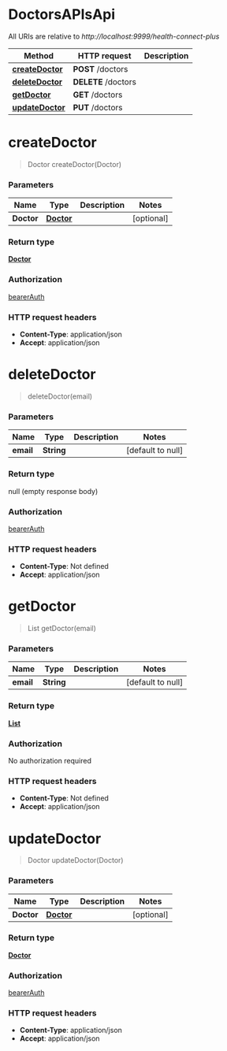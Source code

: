 # DoctorsAPIsApi

All URIs are relative to *http://localhost:9999/health-connect-plus*

| Method | HTTP request | Description |
|------------- | ------------- | -------------|
| [**createDoctor**](DoctorsAPIsApi.md#createDoctor) | **POST** /doctors |  |
| [**deleteDoctor**](DoctorsAPIsApi.md#deleteDoctor) | **DELETE** /doctors |  |
| [**getDoctor**](DoctorsAPIsApi.md#getDoctor) | **GET** /doctors |  |
| [**updateDoctor**](DoctorsAPIsApi.md#updateDoctor) | **PUT** /doctors |  |


<a name="createDoctor"></a>
# **createDoctor**
> Doctor createDoctor(Doctor)



### Parameters

|Name | Type | Description  | Notes |
|------------- | ------------- | ------------- | -------------|
| **Doctor** | [**Doctor**](../Models/Doctor.md)|  | [optional] |

### Return type

[**Doctor**](../Models/Doctor.md)

### Authorization

[bearerAuth](../README.md#bearerAuth)

### HTTP request headers

- **Content-Type**: application/json
- **Accept**: application/json

<a name="deleteDoctor"></a>
# **deleteDoctor**
> deleteDoctor(email)



### Parameters

|Name | Type | Description  | Notes |
|------------- | ------------- | ------------- | -------------|
| **email** | **String**|  | [default to null] |

### Return type

null (empty response body)

### Authorization

[bearerAuth](../README.md#bearerAuth)

### HTTP request headers

- **Content-Type**: Not defined
- **Accept**: application/json

<a name="getDoctor"></a>
# **getDoctor**
> List getDoctor(email)



### Parameters

|Name | Type | Description  | Notes |
|------------- | ------------- | ------------- | -------------|
| **email** | **String**|  | [default to null] |

### Return type

[**List**](../Models/Doctor.md)

### Authorization

No authorization required

### HTTP request headers

- **Content-Type**: Not defined
- **Accept**: application/json

<a name="updateDoctor"></a>
# **updateDoctor**
> Doctor updateDoctor(Doctor)



### Parameters

|Name | Type | Description  | Notes |
|------------- | ------------- | ------------- | -------------|
| **Doctor** | [**Doctor**](../Models/Doctor.md)|  | [optional] |

### Return type

[**Doctor**](../Models/Doctor.md)

### Authorization

[bearerAuth](../README.md#bearerAuth)

### HTTP request headers

- **Content-Type**: application/json
- **Accept**: application/json

